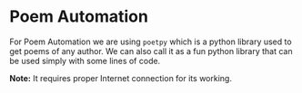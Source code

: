 # Poem Automation
For Poem Automation we are using `poetpy` which is a python library used to get poems of any author. 
We can also call it as a fun python library that can be used simply with some lines of code.

**Note:** It requires proper Internet connection for its working.

